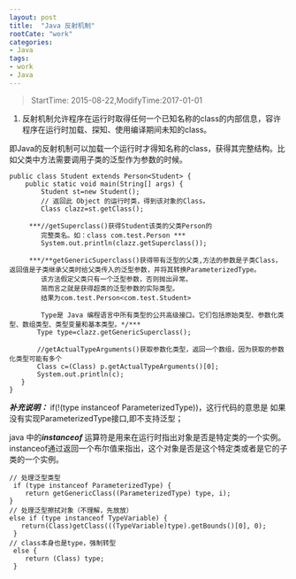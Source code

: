 ```yaml
---
layout: post
title:  "Java 反射机制"
rootCate: "work"
categories:
- Java
tags:
- work
- Java
---
```


> StartTime: 2015-08-22,ModifyTime:2017-01-01

1. 反射机制允许程序在运行时取得任何一个已知名称的class的内部信息，容许程序在运行时加载、探知、使用编译期间未知的class。

即Java的反射机制可以加载一个运行时才得知名称的class，获得其完整结构。比如父类中方法需要调用子类的泛型作为参数的时候。
<!---more--->

```
public class Student extends Person<Student> {
	public static void main(String[] args) {
		Student st=new Student();
		// 返回此 Object 的运行时类，得到该对象的Class。
		Class clazz=st.getClass();

	 ***//getSuperclass()获得Student该类的父类Person的
		完整类名。如：class com.test.Person ***
	    System.out.println(clazz.getSuperclass());

	 ***/**getGenericSuperclass()获得带有泛型的父类,方法的参数是子类Class，返回值是子类继承父类时给父类传入的泛型参数，并将其转换ParameterizedType。
	    该方法假定父类只有一个泛型参数，否则抛出异常。
	    简而言之就是获得超类的泛型参数的实际类型。
	    结果为com.test.Person<com.test.Student>

		Type是 Java 编程语言中所有类型的公共高级接口。它们包括原始类型、参数化类型、数组类型、类型变量和基本类型。*/***
	   Type type=clazz.getGenericSuperclass();

	   //getActualTypeArguments()获取参数化类型，返回一个数组，因为获取的参数化类型可能有多个
	   Class c=(Class) p.getActualTypeArguments()[0];
	   System.out.println(c);
   }
}
```



***补充说明：***
if(!(type instanceof ParameterizedType))，这行代码的意思是
如果没有实现ParameterizedType接口,即不支持泛型；

 java 中的***instanceof*** 运算符是用来在运行时指出对象是否是特定类的一个实例。instanceof通过返回一个布尔值来指出，这个对象是否是这个特定类或者是它的子类的一个实例。
```
// 处理泛型类型
 if (type instanceof ParameterizedType) {      
    return getGenericClass((ParameterizedType) type, i);     
}
// 处理泛型擦拭对象（不理解，先放放）  
else if (type instanceof TypeVariable) {    																	 
   return(Class)getClass(((TypeVariable)type).getBounds()[0], 0);     
 }
// class本身也是type，强制转型   
 else {  
    return (Class) type;     
 }     

```
